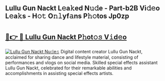 ## Lullu Gun Nackt L𝚎a𝚔ed N𝚞𝚍e - Part-b2B Vi𝚍𝚎o L𝚎a𝚔s - H𝚘𝚝 O𝚗𝚕yf𝚊ns P𝚑𝚘tos Jp0zp

# <h2><a href="http://kf8yjz.oniu.top/?m=Lullu+Gun+Nackt">🔗👉 🔴 Lullu Gun Nackt P𝚑ot𝚘𝚜 V𝚒d𝚎o</a></h2>

[![Lullu Gun Nackt Nu𝚍e𝚜](https://i.imgur.com/0qMVB7G.gif)](http://kf8yjz.oniu.top/?m=Lullu+Gun+Nackt)
Digital content creator Lullu Gun Nackt, acclaimed for sharing dance and lifestyle material, consisting of performances and vlogs on social media. Skilled special effects assistant Lullu Gun Nackt, celebrated for their remarkable abilities and accomplishments in assisting special effects artists.  
